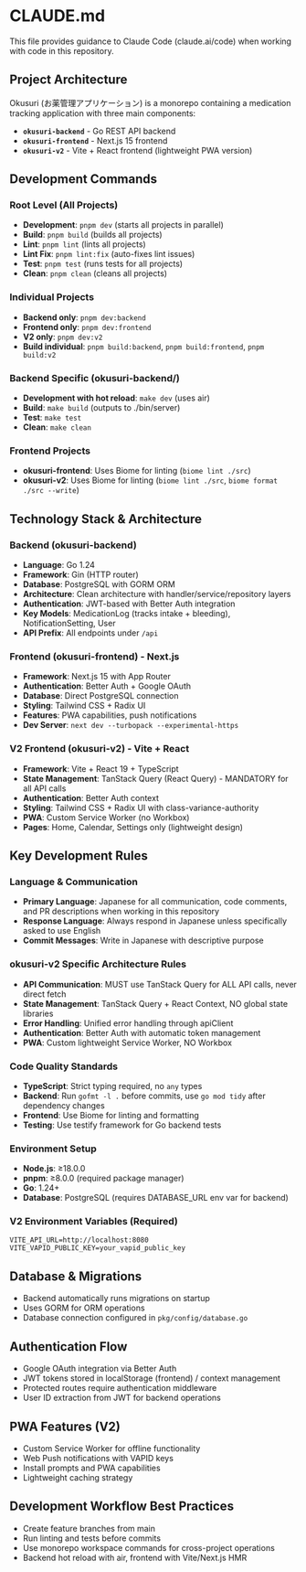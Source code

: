 # CLAUDE.md

This file provides guidance to Claude Code (claude.ai/code) when working with code in this repository.

## Project Architecture

Okusuri (お薬管理アプリケーション) is a monorepo containing a medication tracking application with three main components:

- **`okusuri-backend`** - Go REST API backend
- **`okusuri-frontend`** - Next.js 15 frontend 
- **`okusuri-v2`** - Vite + React frontend (lightweight PWA version)

## Development Commands

### Root Level (All Projects)
- **Development**: `pnpm dev` (starts all projects in parallel)
- **Build**: `pnpm build` (builds all projects)
- **Lint**: `pnpm lint` (lints all projects)
- **Lint Fix**: `pnpm lint:fix` (auto-fixes lint issues)
- **Test**: `pnpm test` (runs tests for all projects)
- **Clean**: `pnpm clean` (cleans all projects)

### Individual Projects
- **Backend only**: `pnpm dev:backend`
- **Frontend only**: `pnpm dev:frontend` 
- **V2 only**: `pnpm dev:v2`
- **Build individual**: `pnpm build:backend`, `pnpm build:frontend`, `pnpm build:v2`

### Backend Specific (okusuri-backend/)
- **Development with hot reload**: `make dev` (uses air)
- **Build**: `make build` (outputs to ./bin/server)
- **Test**: `make test`
- **Clean**: `make clean`

### Frontend Projects
- **okusuri-frontend**: Uses Biome for linting (`biome lint ./src`)
- **okusuri-v2**: Uses Biome for linting (`biome lint ./src`, `biome format ./src --write`)

## Technology Stack & Architecture

### Backend (okusuri-backend)
- **Language**: Go 1.24
- **Framework**: Gin (HTTP router)
- **Database**: PostgreSQL with GORM ORM
- **Architecture**: Clean architecture with handler/service/repository layers
- **Authentication**: JWT-based with Better Auth integration
- **Key Models**: MedicationLog (tracks intake + bleeding), NotificationSetting, User
- **API Prefix**: All endpoints under `/api`

### Frontend (okusuri-frontend) - Next.js
- **Framework**: Next.js 15 with App Router
- **Authentication**: Better Auth + Google OAuth
- **Database**: Direct PostgreSQL connection
- **Styling**: Tailwind CSS + Radix UI
- **Features**: PWA capabilities, push notifications
- **Dev Server**: `next dev --turbopack --experimental-https`

### V2 Frontend (okusuri-v2) - Vite + React
- **Framework**: Vite + React 19 + TypeScript
- **State Management**: TanStack Query (React Query) - MANDATORY for all API calls
- **Authentication**: Better Auth context
- **Styling**: Tailwind CSS + Radix UI with class-variance-authority
- **PWA**: Custom Service Worker (no Workbox)
- **Pages**: Home, Calendar, Settings only (lightweight design)

## Key Development Rules

### Language & Communication
- **Primary Language**: Japanese for all communication, code comments, and PR descriptions when working in this repository
- **Response Language**: Always respond in Japanese unless specifically asked to use English
- **Commit Messages**: Write in Japanese with descriptive purpose

### okusuri-v2 Specific Architecture Rules
- **API Communication**: MUST use TanStack Query for ALL API calls, never direct fetch
- **State Management**: TanStack Query + React Context, NO global state libraries
- **Error Handling**: Unified error handling through apiClient
- **Authentication**: Better Auth with automatic token management
- **PWA**: Custom lightweight Service Worker, NO Workbox

### Code Quality Standards
- **TypeScript**: Strict typing required, no `any` types
- **Backend**: Run `gofmt -l .` before commits, use `go mod tidy` after dependency changes
- **Frontend**: Use Biome for linting and formatting
- **Testing**: Use testify framework for Go backend tests

### Environment Setup
- **Node.js**: ≥18.0.0
- **pnpm**: ≥8.0.0 (required package manager)
- **Go**: 1.24+
- **Database**: PostgreSQL (requires DATABASE_URL env var for backend)

### V2 Environment Variables (Required)
```env
VITE_API_URL=http://localhost:8080
VITE_VAPID_PUBLIC_KEY=your_vapid_public_key
```

## Database & Migrations
- Backend automatically runs migrations on startup
- Uses GORM for ORM operations
- Database connection configured in `pkg/config/database.go`

## Authentication Flow
- Google OAuth integration via Better Auth
- JWT tokens stored in localStorage (frontend) / context management
- Protected routes require authentication middleware
- User ID extraction from JWT for backend operations

## PWA Features (V2)
- Custom Service Worker for offline functionality
- Web Push notifications with VAPID keys
- Install prompts and PWA capabilities
- Lightweight caching strategy

## Development Workflow Best Practices
- Create feature branches from main
- Run linting and tests before commits
- Use monorepo workspace commands for cross-project operations
- Backend hot reload with air, frontend with Vite/Next.js HMR